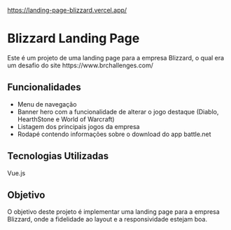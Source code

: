 https://landing-page-blizzard.vercel.app/

 
<h1>Blizzard Landing Page</h1>
<p>Este é um projeto de uma landing page para a empresa Blizzard, o qual era um desafio do site https://www.brchallenges.com/ </p>

<h2>Funcionalidades</h2>
<ul>
<li>Menu de navegação
<li>Banner hero com a funcionalidade de alterar o jogo destaque (Diablo, HearthStone e World of Warcraft)
<li>Listagem dos principais jogos da empresa
<li>Rodapé contendo informações sobre o download do app battle.net
</ul>

<h2>Tecnologias Utilizadas</h2>
Vue.js

<h2>Objetivo</h2>
O objetivo deste projeto é implementar uma landing page para a empresa Blizzard, onde a fidelidade ao layout e a responsividade estejam boa.
